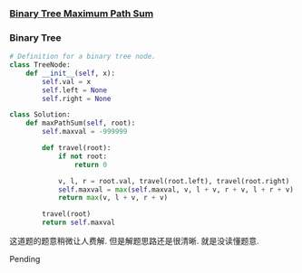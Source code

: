 ### [Binary Tree Maximum Path Sum](https://leetcode.com/problems/binary-tree-maximum-path-sum/)


### Binary Tree


```Python
# Definition for a binary tree node.
class TreeNode:
    def __init__(self, x):
        self.val = x
        self.left = None
        self.right = None

class Solution:
    def maxPathSum(self, root):
        self.maxval = -999999

        def travel(root):
            if not root:
                return 0

            v, l, r = root.val, travel(root.left), travel(root.right)
            self.maxval = max(self.maxval, v, l + v, r + v, l + r + v)
            return max(v, l + v, r + v)

        travel(root)
        return self.maxval

```

这道题的题意稍微让人费解. 但是解题思路还是很清晰. 就是没读懂题意.

Pending
